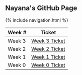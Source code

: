 ## Nayana's GitHub Page
{% include navigation.html %}


|Week #|Ticket|
|----|---------|
|Week 3|[Week 3 Ticket](https://github.com/Nayanav/indiv.github.io/issues/4)|
|Week 2|[Week 2 Ticket](https://github.com/Nayanav/indiv.github.io/issues/3)|
|Week 1|[Week 1 Ticket](https://github.com/Nayanav/indiv.github.io/issues/2)|
|Week 0|[Week 0 Ticket](https://github.com/Nayanav/indiv.github.io/issues/1)|

